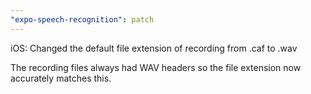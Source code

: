 ```yaml
---
"expo-speech-recognition": patch
---
```


iOS: Changed the default file extension of recording from .caf to .wav

The recording files always had WAV headers so the file extension now accurately matches this.
